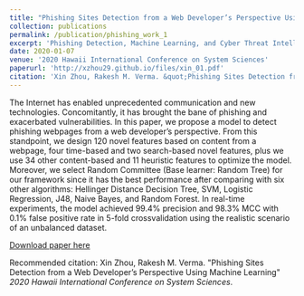 ```yaml
---
title: "Phishing Sites Detection from a Web Developer’s Perspective Using Machine Learning"
collection: publications
permalink: /publication/phishing_work_1
excerpt: 'Phishing Detection, Machine Learning, and Cyber Threat Intelligence and Analytics'
date: 2020-01-07
venue: '2020 Hawaii International Conference on System Sciences'
paperurl: 'http://xzhou29.github.io/files/xin_01.pdf'
citation: 'Xin Zhou, Rakesh M. Verma. &quot;Phishing Sites Detection from a Web Developer’s Perspective Using Machine Learning&quot; <i>HICSS-53</i>.'
---
```

The Internet has enabled unprecedented communication and new technologies. Concomitantly, it has brought the bane of phishing and exacerbated vulnerabilities. In this paper, we propose a model to detect phishing webpages from a web developer’s perspective. From this standpoint, we design 120 novel features based on content from a webpage, four time-based and two search-based novel features, plus we use 34 other content-based and 11 heuristic features to optimize the model. Moreover, we select Random Committee (Base learner: Random Tree) for our framework since it has the best performance after comparing with six other algorithms: Hellinger Distance Decision Tree, SVM, Logistic Regression, J48, Naive Bayes, and Random Forest. In real-time experiments, the model achieved 99.4% precision and 98.3% MCC with 0.1% false positive rate in 5-fold crossvalidation using the realistic scenario of an unbalanced dataset.

[Download paper here](http://128.171.57.22/handle/10125/64536)

Recommended citation: Xin Zhou, Rakesh M. Verma. "Phishing Sites Detection from a Web Developer’s Perspective Using Machine Learning" <i>2020 Hawaii International Conference on System Sciences</i>.
